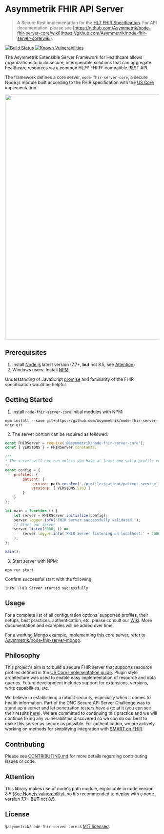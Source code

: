 Asymmetrik FHIR API Server
==========================
> A Secure Rest implementation for the [HL7 FHIR Specification](https://www.hl7.org/fhir/). For API documentation, please see [https://github.com/Asymmetrik/node-fhir-server-core/wiki](https://github.com/Asymmetrik/node-fhir-server-core/wiki).

[![Build Status](https://travis-ci.org/Asymmetrik/node-fhir-server-core.svg?branch=develop)](https://travis-ci.org/Asymmetrik/node-fhir-server-core) [![Known Vulnerabilities](https://snyk.io/test/github/asymmetrik/node-fhir-server-core/badge.svg?targetFile=package.json)](https://snyk.io/test/github/asymmetrik/node-fhir-server-core?targetFile=package.json)




The Asymmetrik Extensible Server Framework for Healthcare allows organizations to build secure, interoperable solutions that can aggregate healthcare resources via a common HL7® FHIR®-compatible REST API.

The framework defines a core server, `node-fhir-server-core`, a secure Node.js module built according to the FHIR specification with the [US Core](http://www.hl7.org/fhir/us/core/) implementation.



<img src="https://www.asymmetrik.com/wp-content/uploads/2018/01/FHIR-Server-Architecture_Update.png" width="800">


## Prerequisites

1. Install [Node.js](https://nodejs.org/en/) latest version (7.7+, **but** not 8.5, see [Attention](#attention))
2. Windows users: Install [NPM](https://www.npmjs.com).

Understanding of JavaScript [promise](https://developer.mozilla.org/en-US/docs/Web/JavaScript/Reference/Global_Objects/Promise) and familiarity of the FHIR specification would be helpful.

## Getting Started

1. Install `node-fhir-server-core` initial modules with NPM:

```shell
npm install --save git+https://github.com/Asymmetrik/node-fhir-server-core.git
```


2. The server portion can be required as followed: 
 
```javascript
const FHIRServer = require('@asymmetrik/node-fhir-server-core');
const { VERSIONS } = FHIRServer.constants;

/**
* The server will not run unless you have at least one valid profile configuration
*/
const config = {
	profiles: {
		patient: {
			service: path.resolve('./profiles/patient/patient.service'),
			versions: [ VERSIONS.STU3 ]
		}
	}
};

let main = function () {
	let server = FHIRServer.initialize(config);
	server.logger.info('FHIR Server successfully validated.');
	// Start our server
	server.listen(3000, () =>
		server.logger.info('FHIR Server listening on localhost:' + 3000)
	);
};

main();
```


3. Start server with NPM:
```
npm run start
```
   
Confirm successful start with the following:
```
info: FHIR Server started successfully
```


## Usage
For a complete list of all configuration options, supported profiles, their setups, best practices, authentication, etc. please consult our [Wiki](https://github.com/Asymmetrik/node-fhir-server-core/wiki). More documentation and examples will be added over time.

For a working Mongo example, implementing this core server, refer to [Asymmetrik/node-fhir-server-mongo](https://github.com/Asymmetrik/node-fhir-server-mongo).


## Philosophy
This project's aim is to build a secure FHIR server that supports resource profiles defined in the [US Core implementation guide](http://www.hl7.org/fhir/us/core/). Plugin style architecture was used to enable easy implementation of resource and data queries.  Future development includes support for extensions, versions, write capabilities, etc.  

We believe in establishing a robust security, especially when it comes to health information.  Part of the ONC Secure API Server Challenge was to stand up a server and let penetration testers have a go at it (you can see their results [here](https://github.com/Asymmetrik/node-fhir-server-core/issues?utf8=%E2%9C%93&q=label%3A%22ONC+FHIR+Challenge+Vulnerability%22+)).  We are committed to continuing this practice and we will continue fixing any vulnerabilities discovered so we can do our best to make this server as secure as possible.  For authentication, we are actively working on methods for simplifying integration with [SMART on FHIR](http://docs.smarthealthit.org/).

## Contributing
Please see [CONTRIBUTING.md](./.github/CONTRIBUTING.md) for more details regarding contributing issues or code.

## Attention
This library makes use of node's path module, exploitable in node version 8.5 [(See Nodejs vulnerability)](https://nodejs.org/en/blog/vulnerability/september-2017-path-validation/), so it's recommended to deploy with a node version 7.7+ **BUT** not 8.5.

## License
`@asymmetrik/node-fhir-server-core` is [MIT licensed](./LICENSE).
